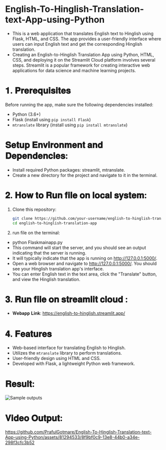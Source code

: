 # English-To-Hinglish-Translation-text-App-using-Python

* This is a web application that translates English text to Hinglish using Flask, HTML, and CSS. The app provides a user-friendly interface where users can input English text and get the corresponding Hinglish translation.
* Creating an English-to-Hinglish Translation App using Python, HTML, CSS, and deploying it on the Streamlit Cloud platform involves several steps. Streamlit is a popular framework for creating interactive web applications for data science and machine learning projects.

# 𝟏. 𝐏𝐫𝐞𝐫𝐞𝐪𝐮𝐢𝐬𝐢𝐭𝐞𝐬

Before running the app, make sure the following dependencies installed:

- Python (3.6+)
- Flask (install using `pip install Flask`)
- `mtranslate` library (install using `pip install mtranslate`)

#  𝐒𝐞𝐭𝐮𝐩 𝐄𝐧𝐯𝐢𝐫𝐨𝐧𝐦𝐞𝐧𝐭 𝐚𝐧𝐝 𝐃𝐞𝐩𝐞𝐧𝐝𝐞𝐧𝐜𝐢𝐞𝐬:

* Install required Python packages: streamlit, mtranslate.
* Create a new directory for the project and navigate to it in the terminal.

# 𝟐. 𝐇𝐨𝐰 𝐭𝐨 𝐑𝐮𝐧 𝐟𝐢𝐥𝐞 𝐨𝐧 𝐥𝐨𝐜𝐚𝐥 𝐬𝐲𝐬𝐭𝐞𝐦:

1. Clone this repository:

   ```bash
   git clone https://github.com/your-username/english-to-hinglish-translation-app.git
   cd english-to-hinglish-translation-app

2. run file on the terminal:

* python Flaskmainapp.py
* This command will start the server, and you should see an output indicating that the server is running.
* It will typically indicate that the app is running on http://127.0.0.1:5000/.
* Open a web browser and navigate to http://127.0.0.1:5000/. You should see your Hinglish translation app's interface.
* You can enter English text in the text area, click the "Translate" button, and view the Hinglish translation.

# 𝟑. 𝐑𝐮𝐧 𝐟𝐢𝐥𝐞 𝐨𝐧 𝐬𝐭𝐫𝐞𝐚𝐦𝐥𝐢𝐭 𝐜𝐥𝐨𝐮𝐝 :

* 𝐖𝐞𝐛𝐚𝐩𝐩 𝐋𝐢𝐧𝐤: https://english-to-hinglish.streamlit.app/

# 𝟒. 𝐅𝐞𝐚𝐭𝐮𝐫𝐞𝐬

- Web-based interface for translating English to Hinglish.
- Utilizes the `mtranslate` library to perform translations.
- User-friendly design using HTML and CSS.
- Developed with Flask, a lightweight Python web framework.



# 𝐑𝐞𝐬𝐮𝐥𝐭:

![Sample outputs](https://github.com/PrafulGotmare/English-To-Hinglish-Translation-text-App-using-Python/assets/81294533/00541ab3-1f7e-4ad7-bd6e-66f617c13766)

# 𝐕𝐢𝐝𝐞𝐨 𝐎𝐮𝐭𝐩𝐮𝐭:

https://github.com/PrafulGotmare/English-To-Hinglish-Translation-text-App-using-Python/assets/81294533/8f9bf0c9-13e8-44b0-a34e-298f3cfc3b52

